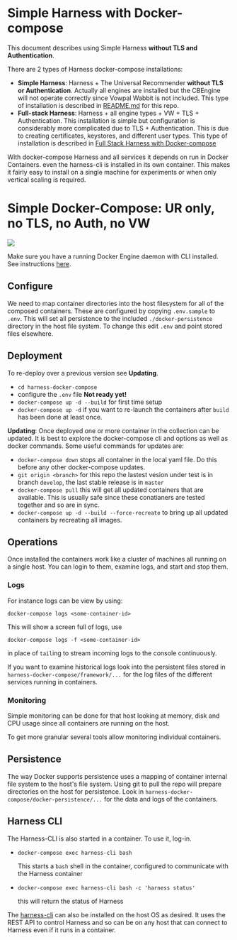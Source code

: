 # Simple Harness with Docker-compose

This document describes using Simple Harness **without TLS and Authentication**.

There are 2 types of Harness docker-compose installations:

 - **Simple Harness**: Harness + The Universal Recommender **without TLS or Authentication**. Actually all engines are installed but the CBEngine will not operate correctly since Vowpal Wabbit is not included. This type of installation is described in [README.md](https://github.com/actionml/harness-docker-compose/blob/master/README.md) for this repo.
 - **Full-stack Harness**: Harness + all engine types + VW + TLS + Authentication. This installation is simple but configuration is considerably more complicated due to TLS + Authentication. This is due to creating certificates, keystores, and different user types. This type of installation is described in [Full Stack Harness with Docker-compose](https://github.com/actionml/harness-full-docker-compose/blob/master/README.md)

With docker-compose Harness and all services it depends on run in Docker Containers. even the harness-cli is installed in its own container. This makes it fairly easy to install on a single machine for experiments or when only vertical scaling is required.

# Simple Docker-Compose: UR only, no TLS, no Auth, no VW

![](https://docs.google.com/drawings/d/e/2PACX-1vRja3fTemDMe_0AA8DMMX5fkU-TrI9uTKXJYQJY2-WMyspTjdRVdGGwtcD_wpgvCmh4snFblZC7dhdr/pub?w=1193&h=758)

Make sure you have a running Docker Engine daemon with CLI installed. See instructions [here](https://docs.docker.com/install/).

## Configure

We need to map container directories into the host filesystem for all of the composed containers. These are configured by copying `.env.sample` to `.env`. This will set all persistence to the included `./docker-persistence` directory in the host file system. To change this edit `.env` and point stored files elsewhere.

## Deployment

To re-deploy over a previous version see **Updating**.

 - `cd harness-docker-compose`
 - configure the `.env` file **Not ready yet!**
 - `docker-compose up -d --build` for first time setup
 - `docker-compose up -d` if you want to re-launch the containers after `build` has been done at least once.

**Updating**: Once deployed one or more container in the collection can be updated. It is best to explore the docker-compose cli and options as well as docker commands. Some useful commands for updates are:
 
 - `docker-compose down` stops all container in the local yaml file. Do this before any other docker-compose updates.
 - `git origin <branch>` for this repo the lastest vesion under test is in branch `develop`, the last stable release is in `master`
 - `docker-compose pull` this will get all updated containers that are available. This is usually safe since these conatianers are tested together and so are in sync.
 - `docker-compose up -d --build --force-recreate` to bring up all updated containers by recreating all images.

## Operations

Once installed the containers work like a cluster of machines all running on a single host. You can login to them, examine logs, and start and stop them.

### Logs

For instance logs can be view by using:

    docker-compose logs <some-container-id>
    
This will show a screen full of logs, use

    docker-compose logs -f <some-container-id>
    
in place of `tail`ing to stream incoming logs to the console continuously.

If you want to examine historical logs look into the persistent files stored in `harness-docker-compose/framework/...` for the log files of the different services running in containers. 

### Monitoring
   
Simple monitoring can be done for that host looking at memory, disk and CPU usage since all containers are running on the host.

To get more granular several tools allow monitoring individual containers.

## Persistence

The way Docker supports persistence uses a mapping of container internal file system to the host's file system. Using git to pull the repo will prepare directories on the host for persistence. Look in `harness-docker-compose/docker-persistence/...` for the data and logs of the containers.

## Harness CLI

The Harness-CLI is also started in a container. To use it, log-in.

 - `docker-compose exec harness-cli bash`

    This starts a `bash` shell in the container, configured to communicate with the Harness container
    
 - `docker-compose exec harness-cli bash -c 'harness status'`

    this will return the status of Harness

The [harness-cli](https://github.com/actionml/harness-cli) can also be installed on the host OS as desired. It uses the REST API to control Harness and so can be on any host that can connect to Harness even if it runs in a container.
